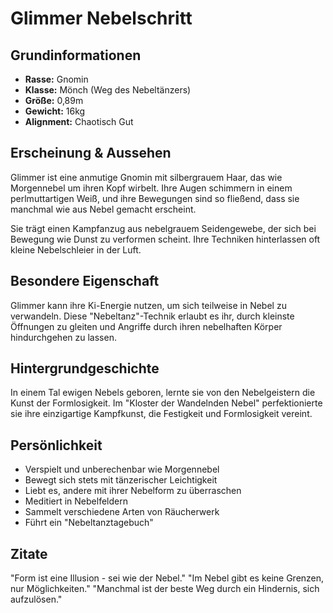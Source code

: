 # Glimmer Nebelschritt

## Grundinformationen
- **Rasse:** Gnomin
- **Klasse:** Mönch (Weg des Nebeltänzers)
- **Größe:** 0,89m
- **Gewicht:** 16kg
- **Alignment:** Chaotisch Gut

## Erscheinung & Aussehen
Glimmer ist eine anmutige Gnomin mit silbergrauem Haar, das wie Morgennebel um ihren Kopf wirbelt. Ihre Augen schimmern in einem perlmuttartigen Weiß, und ihre Bewegungen sind so fließend, dass sie manchmal wie aus Nebel gemacht erscheint.

Sie trägt einen Kampfanzug aus nebelgrauem Seidengewebe, der sich bei Bewegung wie Dunst zu verformen scheint. Ihre Techniken hinterlassen oft kleine Nebelschleier in der Luft.

## Besondere Eigenschaft
Glimmer kann ihre Ki-Energie nutzen, um sich teilweise in Nebel zu verwandeln. Diese "Nebeltanz"-Technik erlaubt es ihr, durch kleinste Öffnungen zu gleiten und Angriffe durch ihren nebelhaften Körper hindurchgehen zu lassen.

## Hintergrundgeschichte
In einem Tal ewigen Nebels geboren, lernte sie von den Nebelgeistern die Kunst der Formlosigkeit. Im "Kloster der Wandelnden Nebel" perfektionierte sie ihre einzigartige Kampfkunst, die Festigkeit und Formlosigkeit vereint.

## Persönlichkeit
- Verspielt und unberechenbar wie Morgennebel
- Bewegt sich stets mit tänzerischer Leichtigkeit
- Liebt es, andere mit ihrer Nebelform zu überraschen
- Meditiert in Nebelfeldern
- Sammelt verschiedene Arten von Räucherwerk
- Führt ein "Nebeltanztagebuch"

## Zitate
"Form ist eine Illusion - sei wie der Nebel."
"Im Nebel gibt es keine Grenzen, nur Möglichkeiten."
"Manchmal ist der beste Weg durch ein Hindernis, sich aufzulösen."